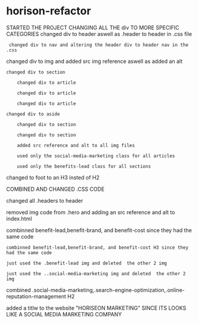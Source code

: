 # horison-refactor
  STARTED THE PROJECT CHANGING ALL THE div TO MORE SPECIFIC CATEGORIES
    changed div to header aswell as .header to header in .css file
    
     changed div to nav and altering the header div to header nav in the .css
 
changed div to img and added src img reference aswell as added an alt 
   
    changed div to section
    
        changed div to article
  
        changed div to article
 
        changed div to article
       
    changed div to aside
    
        changed div to section
    
        changed div to section

        added src reference and alt to all img files 

        used only the social-media-marketing class for all articles

        used only the benefits-lead class for all sections

changed to foot to an H3 insted of H2
  




COMBINED AND CHANGED .CSS CODE 

changed all .headers to header 

removed img code from .hero and adding an src reference and alt to index.html

combinned benefit-lead,benefit-brand, and benefit-cost since they had the same code

    combinned benefit-lead,benefit-brand, and benefit-cost H3 since they had the same code  

    just used the .benefit-lead img and deleted  the other 2 img 

    just used the ..social-media-marketing img and deleted  the other 2 img

combined .social-media-marketing,.search-engine-optimization,.online-reputation-management H2 

added a titlw to the website "HORISEON MARKETING" SINCE ITS LOOKS LIKE A SOCIAL MEDIA MARKETING COMPANY


